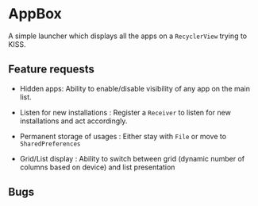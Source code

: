 # AppBox 
A simple launcher which displays all the apps on a `RecyclerView` trying to KISS.

## Feature requests

* Hidden apps: Ability to enable/disable visibility of any app on the main list.

* Listen for new installations
: Register a `Receiver` to listen for new installations and act accordingly. 

* Permanent storage of usages 
: Either stay with `File` or move to `SharedPreferences`

* Grid/List display 
: Ability to switch between grid (dynamic number of columns based on device) and list presentation
  
## Bugs
